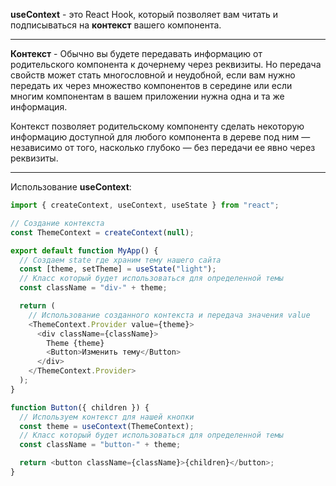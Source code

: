 **useContext** - это React Hook, который позволяет вам читать и подписываться на **контекст** вашего компонента.

---

**Контекст** - Обычно вы будете передавать информацию от родительского компонента к дочернему через реквизиты. Но передача свойств может стать многословной и неудобной, если вам нужно передать их через множество компонентов в середине или если многим компонентам в вашем приложении нужна одна и та же информация.

Контекст позволяет родительскому компоненту сделать некоторую информацию доступной для любого компонента в дереве под ним — независимо от того, насколько глубоко — без передачи ее явно через реквизиты.

---

Использование **useContext**:

```ts
import { createContext, useContext, useState } from "react";

// Создание контекста
const ThemeContext = createContext(null);

export default function MyApp() {
  // Создаем state где храним тему нашего сайта
  const [theme, setTheme] = useState("light");
  // Класс который будет использоваться для определенной темы
  const className = "div-" + theme;

  return (
    // Использование созданного контекста и передача значения value
    <ThemeContext.Provider value={theme}>
      <div className={className}>
        Theme {theme}
        <Button>Изменить тему</Button>
      </div>
    </ThemeContext.Provider>
  );
}

function Button({ children }) {
  // Используем контекст для нашей кнопки
  const theme = useContext(ThemeContext);
  // Класс который будет использоваться для определенной темы
  const className = "button-" + theme;

  return <button className={className}>{children}</button>;
}
```
